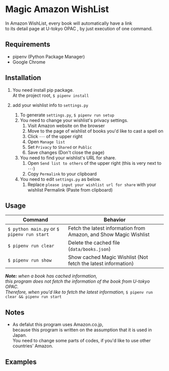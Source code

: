 Magic Amazon WishList
=================
In Amazon WishList, every book will automatically have a link  
to its detail page at U-tokyo OPAC , by just execution of one command.

## Requirements
- pipenv (Python Package Manager)
- Google Chrome

## Installation
1. You need install pip package.  
At the project root, `$ pipenv install`

1. add your wishlist info to `settings.py`
    1. To generate `settings.py`, `$ pipenv run setup`
    1. You need to change your wishlist's privacy settings.
        1. Visit Amazon website on the browser
        1. Move to the page of wishlist of books you'd like to cast a spell on
        1. Click `･･･` of the upper right
        1. Open `Manage list`
        1. Set `Privacy` to `Shared` or `Public`
        1. Save changes (Don't close the page)
    1. You need to find your wishlist's URL for share.
        1. Open `Send list to others` of the upper right
        (this is very next to `･･･`)
        1. Copy `Permalink` to your clipboard
    1. You need to edit `settings.py` as below.
        1. Replace `please input your wishlist url for share` with your wishlist Permalink (Paste from clipboard)
        
## Usage
| Command | Behavior |
----|----
|`$ python main.py` or `$ pipenv run start`|Fetch the latest information from Amazon, and Show Magic Wishlist | 
|`$ pipenv run clear`| Delete the cached file (`data/books.json`)|
|`$ pipenv run show`| Show cached Magic Wishlist (Not fetch the latest information) 

***Note:*** *when a book has cached information,<br>
this program does not fetch the information of the book from U-tokyo OPAC.<br>
Therefore, when you'd like to fetch the latest information,* `$ pipenv run clear && pipenv run start`

## Notes
- As defalut this program uses Amazon.co.jp,<br>because this program is written on the assumption that it is used in Japan.<br>
You need to change some parts of codes, if you'd like to use other countries' Amazon.

## Examples